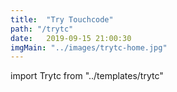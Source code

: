 ```yaml
---
title:  "Try Touchcode"
path: "/trytc"
date:   2019-09-15 21:00:30
imgMain: "../images/trytc-home.jpg"
---
```

import Trytc from "../templates/trytc"

<Trytc/>